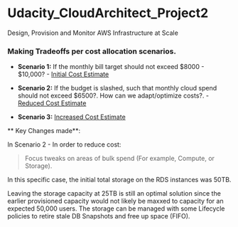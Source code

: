 # Udacity_CloudArchitect_Project2
Design, Provision and Monitor AWS Infrastructure at Scale

### Making Tradeoffs per cost allocation scenarios.

* **Scenario 1:** If the monthly bill target should not exceed $8000 - $10,000? - [Initial Cost Estimate](https://calculator.aws/#/estimate?id=e9b8d9187e38b54de4a39dc3bf1e42036f697e3d)
* **Scenario 2:** If the budget is slashed, such that monthly cloud spend should not exceed $6500?. How can we adapt/optimize costs?. - [Reduced Cost Estimate](https://calculator.aws/#/estimate?id=9cbf71d8403880304dc243cc82a92e96f7c647b4)

* **Scenario 3:** [Increased Cost Estimate](https://calculator.aws/#/estimate?id=9cbf71d8403880304dc243cc82a92e96f7c647b4)

** Key Changes made**:

In Scenario 2 - In order to reduce cost: 
> Focus tweaks on areas of bulk spend (For example, Compute, or Storage).

In this specific case, the initial total storage on the RDS instances was 50TB.

Leaving the storage capacity at 25TB is still an optimal solution since the earlier provisioned capacity would not likely be maxxed to capacity for an expected 50,000 users.  The storage can be managed with some Lifecycle policies to retire stale DB Snapshots and free up space (FIFO).
